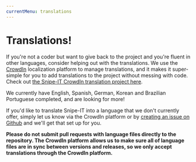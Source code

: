 ```yaml
---
currentMenu: translations
---
```

# Translations!

If you're not a coder but want to give back to the project and you're fluent in other languages, consider helping out with the translations. We use the [CrowdIn](https://crowdin.com) localization platform to manage translations, and it makes it super-simple for you to add translations to the project without messing with code. Check out [the Snipe-IT CrowdIn translation project here](https://crowdin.com/project/snipe-it/).

We currently have English, Spanish, German, Korean and Brazilian Portuguese completed, and are looking for more!

If you'd like to translate Snipe-IT into a language that we don't currently offer, simply let us know via the CrowdIn platform or by [creating an issue on Github](https://github.com/snipe/snipe-it/issues) and we'll get that set up for you.

**Please do not submit pull requests with language files directly to the repository. The CrowdIn platform allows us to make sure all of language files are in sync between versions and releases, so we only accept translations through the CrowdIn platform.**
